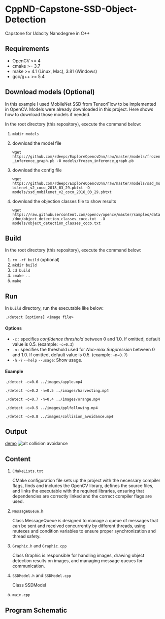 # CppND-Capstone-SSD-Object-Detection

Capstone for Udacity Nanodegree in C++

## Requirements

- OpenCV >= 4
- cmake >= 3.7 
- make >= 4.1 (Linux, Mac), 3.81 (Windows) 
- gcc/g++ >= 5.4 

## Download models (Optional)

In this example I used MobileNet SSD from TensorFlow to be implemented in OpenCV. 
Models were already downloaded in this project. 
Here shows how to download those models if needed.

In the root directory (this repository), execute the command below:

1. `mkdir models`

2.  download the model file 

    `wget https://github.com/rdeepc/ExploreOpencvDnn/raw/master/models/frozen_inference_graph.pb -O models/frozen_inference_graph.pb`


3. download the config file

    `wget https://github.com/rdeepc/ExploreOpencvDnn/raw/master/models/ssd_mobilenet_v2_coco_2018_03_29.pbtxt -O models/ssd_mobilenet_v2_coco_2018_03_29.pbtxt`

4. download the objection classes file to show results

    `wget https://raw.githubusercontent.com/opencv/opencv/master/samples/data/dnn/object_detection_classes_coco.txt  -O models/object_detection_classes_coco.txt `

## Build

In the root directory (this repository), execute the command below:

1. `rm -rf build` (optional)
2. `mkdir build`
3. `cd build`
4. `cmake ..`
5. `make`

## Run

In `build` directory, run the executable like below:

`./detect [options] <image file>`
 

#### Options

- `-c` : specifies _confidence threshold_ between 0 and 1.0. If omitted, default value is 0.5. (example: `-c=0.3`)
- `-n` : specifies the threshold used for _Non-max Suppression_ between 0 and 1.0. If omitted, default value is 0.5. (example: `-n=0.7`)
- `-h` `-?` `--help` `--usage`: Show usage.

#### Example

`./detect -c=0.6 ../images/apple.mp4`

`./detect -c=0.2 -n=0.5 ../images/harvesting.mp4`

`./detect -c=0.7 -n=0.4 ../images/orange.mp4`

`./detect -c=0.5 ../images/pplfollowing.mp4`

`./detect -c=0.8 ../images/collision_avoidance.mp4`


## Output
[demo](https://drive.google.com/file/d/1XUSKXu-G87XQyCqey40H_eJu593En7O-/view?usp=sharing)
![alt collision avoidance](output/gif.gif)
 


## Content

1. `CMakeLists.txt`

    CMake configuration file sets up the project with the necessary compiler flags, finds and includes the OpenCV library, defines the source files, and links the executable with the required libraries, ensuring that dependencies are correctly linked and the correct compiler flags are used.

2. `MessageQueue.h`

    Class MessageQueue is designed to manage a queue of messages that can be sent and received concurrently by different threads, using mutexes and condition variables to ensure proper synchronization and thread safety. 

3. `Graphic.h` and `Graphic.cpp`

    Class Graphic is responsible for handling images, drawing object detection results on images, and managing message queues for communication.  

4. `SSDModel.h` and `SSDModel.cpp`

    Class SSDModel 




5. `main.cpp`


## Program Schematic

